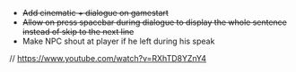 - ~~Add cinematic + dialogue on gamestart~~
- ~~Allow on press spacebar during dialogue to display the whole sentence instead of skip to the next line~~
- Make NPC shout at player if he left during his speak


// https://www.youtube.com/watch?v=RXhTD8YZnY4